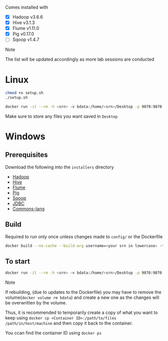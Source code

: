 Comes installed with

- [x] Hadoop v3.6.6
- [x] Hive v3.1.3
- [x] Flume v1.11.0
- [x] Pig v0.17.0
- [ ] Sqoop v1.4.7

> [!NOTE]
> The list will be updated accordingly as more lab sessions are conducted

# Linux

```bash
chmod +x setup.sh
./setup.sh
```

```bash
docker run -it --rm -h <srn> -v bdata:/home/<srn>/Desktop -p 9870:9870 -p 8088:8088 -p 9864:9864 -p 8032:8032 bdlab:latest
```

Make sure to store any files you want saved in `Desktop`

# Windows

## Prerequisites

Download the following into the `installers` directory
 - [Hadoop](https://dlcdn.apache.org/hadoop/common/hadoop-3.3.6/hadoop-3.3.6.tar.gz) 
 - [Hive](https://archive.apache.org/dist/hive/hive-3.1.3/apache-hive-3.1.3-bin.tar.gz) 
 - [Flume](https://downloads.apache.org/flume/1.11.0/apache-flume-1.11.0-bin.tar.gz) 
 - [Pig](https://dlcdn.apache.org/pig/pig-0.17.0/pig-0.17.0.tar.gz) 
 - [Sqoop](https://archive.apache.org/dist/sqoop/1.4.7/sqoop-1.4.7.bin__hadoop-2.6.0.tar.gz ) 
 - [JDBC](https://dev.mysql.com/get/Downloads/Connector-J/mysql-connector-j-9.4.0.tar.gz ) 
 - [Commons-lang](https://repo1.maven.org/maven2/commons-lang/commons-lang/2.6/commons-lang-2.6.jar)

## Build

Required to run only once unless changes made to `config/` or the Dockerfile

```bash
docker build --no-cache --build-arg username=<your srn in lowercase> -t bdlab .
```

## To start

```bash
docker run -it --rm -h <srn> -v bdata:/home/<srn>/Desktop -p 9870:9870 -p 8088:8088 -p 9864:9864 -p 8032:8032 bdlab:latest
```

> [!NOTE]
> If rebuilding, (due to updates to the Dockerfile)
> you may have to remove the volume(`docker volume rm bdata`) and create a new one as the changes will be overwritten by the volume.
>
> Thus, it is recommended to temporarily create a copy of what you want to keep using `docker cp <Container ID>:/path/to/files /path/in/host/machine`
> and then copy it back to the container.
>
> You ccan find the container ID using `docker ps`
